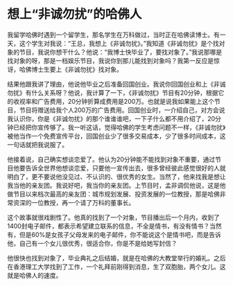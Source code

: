 # 想上“非诚勿扰”的哈佛人

我留学哈佛时遇到一个留学生，那名学生在万科做过，当时正在哈佛读博士。有一天，这个学生对我说：“王总，我想上《非诚勿扰》。”我知道《非诚勿扰》是个找对象的节目，我说你想干什么？他说：“我博士快毕业了，要找对象了。”我说那哪是找对象的呀，那是一档娱乐节目，我说你到那儿能找到对象吗？我第一反应是惊讶，哈佛博士生要上《非诚勿扰》找对象。 

结果他跟我讲了理由，他说他毕业之后准备回国创业。我说你回国创业和上《非诚勿扰》有什么关系呀？他说，我计算了一下，《非诚勿扰》节目有20分钟，根据它的收视率和广告费用，20分钟折算成费用是200万。也就是说我如果能上这个节目，节目将赠送给我个人200万的广告费用。回国创业时，一介绍自己，对方会说我认识你，你是《非诚勿扰》的那个谁谁谁吧，一下子什么都不用介绍了，20分钟已经把你宣传够了。我一听这话，觉得哈佛的学生考虑问题不一样，《非诚勿扰》被他当作一个免费宣传平台，回国创业少了很多交易成本，少了很多时间成本，这一句话就把我说服了。 

他接着说，自己确实想谈恋爱了。他认为20分钟能不能找到对象不重要，通过节目他要告诉全世界他想谈恋爱，只要他一宣传出去，很多曾经彼此感觉很好的人就明白了，更不要说他没见过、不认识的、很优秀的女生。当然了，他来找我是想让我当他的亲友团。我说好吧，我当你的亲友团。上节目时，孟非调侃他说，这是他做节目以来档次最高的亲友团：城市规划发展、投资发展的一位教授，那是哈佛非常资深的一位教授，再一个请了万科的董事长。 

这个故事就很戏剧性了。他真的找到了一个对象，节目播出后一个月内，收到了1400封电子邮件，都表示希望建立联系的信息，不全是情书，有没有情书？当然有，但是60%是女孩子父母发来的电子邮件，你不能说这个是情书吧，而是告诉他，自己有一个女儿很优秀，很适合你，你是不是给她写封信？ 

他很快也找到对象了，毕业典礼之后结婚，就是在哈佛的大教堂举行的婚礼。之后在香港理工大学找到了工作，一个礼拜前刚得到消息，生了双胞胎，两个女儿。这就是哈佛人的速度。